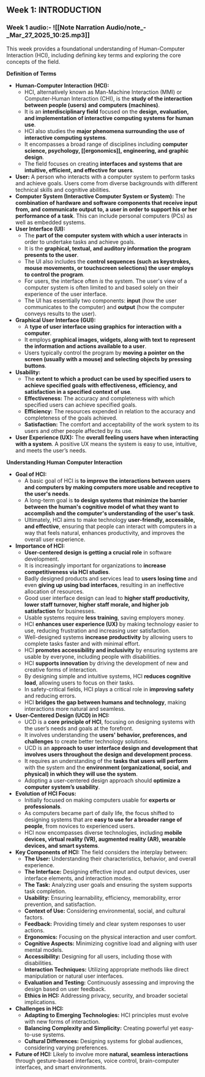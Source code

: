 ## **Week 1: INTRODUCTION**


### Week 1 audio:- ![[Note Narration Audio/note_-_Mar_27_2025_10:25.mp3]]

This week provides a foundational understanding of Human-Computer Interaction (HCI), including defining key terms and exploring the core concepts of the field.

**Definition of Terms**

- **Human-Computer Interaction (HCI):**
    - HCI, alternatively known as Man-Machine Interaction (MMI) or Computer-Human Interaction (CHI), is the **study of the interaction between people (users) and computers (machines)**.
    - It is an **interdisciplinary field** focused on the **design, evaluation, and implementation of interactive computing systems for human use**.
    - HCI also studies the **major phenomena surrounding the use of interactive computing systems**.
    - It encompasses a broad range of disciplines including **computer science, psychology, [[ergonomics]], engineering, and graphic design**.
    - The field focuses on creating **interfaces and systems that are intuitive, efficient, and effective for users**.
- **User:** A person who interacts with a computer system to perform tasks and achieve goals. Users come from diverse backgrounds with different technical skills and cognitive abilities.
- **Computer System (Interactive Computer System or System):** The **combination of hardware and software components that receive input from, and communicate output to, a user in order to support his or her performance of a task**. This can include personal computers (PCs) as well as embedded systems.
- **User Interface (UI):**
    - The **part of the computer system with which a user interacts** in order to undertake tasks and achieve goals.
    - It is the **graphical, textual, and auditory information the program presents to the user**.
    - The UI also includes the **control sequences (such as keystrokes, mouse movements, or touchscreen selections) the user employs to control the program**.
    - For users, the interface often _is_ the system. The user's view of a computer system is often limited to and based solely on their experience of the user interface.
    - The UI has essentially two components: **input** (how the user communicates to the computer) and **output** (how the computer conveys results to the user).
- **Graphical User Interface (GUI):**
    - A **type of user interface using graphics for interaction with a computer**.
    - It employs **graphical images, widgets, along with text to represent the information and actions available to a user**.
    - Users typically control the program by **moving a pointer on the screen (usually with a mouse) and selecting objects by pressing buttons**.
- **Usability:**
    - The **extent to which a product can be used by specified users to achieve specified goals with effectiveness, efficiency, and satisfaction in a specified context of use**.
    - **Effectiveness:** The accuracy and completeness with which specified users can achieve specified goals.
    - **Efficiency:** The resources expended in relation to the accuracy and completeness of the goals achieved.
    - **Satisfaction:** The comfort and acceptability of the work system to its users and other people affected by its use.
- **User Experience (UX):** The **overall feeling users have when interacting with a system**. A positive UX means the system is easy to use, intuitive, and meets the user’s needs.

**Understanding Human Computer Interaction**

- **Goal of HCI:**
    - A basic goal of HCI is **to improve the interactions between users and computers by making computers more usable and receptive to the user's needs**.
    - A long-term goal is **to design systems that minimize the barrier between the human's cognitive model of what they want to accomplish and the computer's understanding of the user's task**.
    - Ultimately, HCI aims to make technology **user-friendly, accessible, and effective**, ensuring that people can interact with computers in a way that feels natural, enhances productivity, and improves the overall user experience.
- **Importance of HCI:**
    - **User-centered design is getting a crucial role** in software development.
    - It is increasingly important for organizations to **increase competitiveness via HCI studies**.
    - Badly designed products and services lead to **users losing time** and even **giving up using bad interfaces**, resulting in an ineffective allocation of resources.
    - Good user interface design can lead to **higher staff productivity, lower staff turnover, higher staff morale, and higher job satisfaction** for businesses.
    - Usable systems require **less training**, saving employers money.
    - HCI **enhances user experience (UX)** by making technology easier to use, reducing frustration and increasing user satisfaction.
    - Well-designed systems **increase productivity** by allowing users to complete tasks faster and with minimal effort.
    - HCI **promotes accessibility and inclusivity** by ensuring systems are usable by everyone, including people with disabilities.
    - HCI **supports innovation** by driving the development of new and creative forms of interaction.
    - By designing simple and intuitive systems, HCI **reduces cognitive load**, allowing users to focus on their tasks.
    - In safety-critical fields, HCI plays a critical role in **improving safety** and reducing errors.
    - HCI **bridges the gap between humans and technology**, making interactions more natural and seamless.
- **User-Centered Design (UCD) in HCI:**
    - UCD is a **core principle of HCI**, focusing on designing systems with the user’s needs and goals at the forefront.
    - It involves understanding the **users' behavior, preferences, and challenges** to create better technology solutions.
    - UCD is an **approach to user interface design and development that involves users throughout the design and development process**.
    - It requires an understanding of the **tasks that users will perform** with the system and the **environment (organizational, social, and physical) in which they will use the system**.
    - Adopting a user-centered design approach should **optimize a computer system’s usability**.
- **Evolution of HCI Focus:**
    - Initially focused on making computers usable for **experts or professionals**.
    - As computers became part of daily life, the focus shifted to designing systems that are **easy to use for a broader range of people**, from novices to experienced users.
    - HCI now encompasses diverse technologies, including **mobile devices, virtual reality (VR), augmented reality (AR), wearable devices, and smart systems**.
- **Key Components of HCI:** The field considers the interplay between:
    - **The User:** Understanding their characteristics, behavior, and overall experience.
    - **The Interface:** Designing effective input and output devices, user interface elements, and interaction modes.
    - **The Task:** Analyzing user goals and ensuring the system supports task completion.
    - **Usability:** Ensuring learnability, efficiency, memorability, error prevention, and satisfaction.
    - **Context of Use:** Considering environmental, social, and cultural factors.
    - **Feedback:** Providing timely and clear system responses to user actions.
    - **Ergonomics:** Focusing on the physical interaction and user comfort.
    - **Cognitive Aspects:** Minimizing cognitive load and aligning with user mental models.
    - **Accessibility:** Designing for all users, including those with disabilities.
    - **Interaction Techniques:** Utilizing appropriate methods like direct manipulation or natural user interfaces.
    - **Evaluation and Testing:** Continuously assessing and improving the design based on user feedback.
    - **Ethics in HCI:** Addressing privacy, security, and broader societal implications.
- **Challenges in HCI:**
    - **Adapting to Emerging Technologies:** HCI principles must evolve with new forms of interaction.
    - **Balancing Complexity and Simplicity:** Creating powerful yet easy-to-use systems.
    - **Cultural Differences:** Designing systems for global audiences, considering varying preferences.
- **Future of HCI:** Likely to involve more **natural, seamless interactions** through gesture-based interfaces, voice control, brain-computer interfaces, and smart environments.